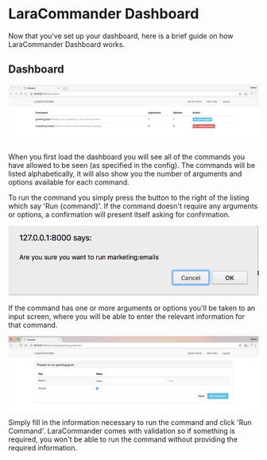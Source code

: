 # LaraCommander Dashboard

Now that you've set up your dashboard, here is a brief guide on how LaraCommander Dashboard works.

## Dashboard

![Dashboard](https://raw.githubusercontent.com/midnite81/laracommander/master/_assets/index.png)

When you first load the dashboard you will see all of the commands you have allowed to be seen 
(as specified in the config). The commands will be listed alphabetically, it will also show you the 
number of arguments and options available for each command.

To run the command you simply press the button to the right of the listing which say 'Run {command}'. If the 
command doesn't require any arguments or options, a confirmation will present itself asking for confirmation.

![Confirmation](https://raw.githubusercontent.com/midnite81/laracommander/master/_assets/confirmation_dialog.png)

If the command has one or more arguments or options you'll be taken to an input screen, where you will be able to 
enter the relevant information for that command.

![Arguments and Options](https://raw.githubusercontent.com/midnite81/laracommander/master/_assets/arguments_and_options.png)

Simply fill in the information necessary to run the command and click 'Run Command'. LaraCommander comes with 
validation so if something is required, you won't be able to run the command without providing the required information. 

 
  

